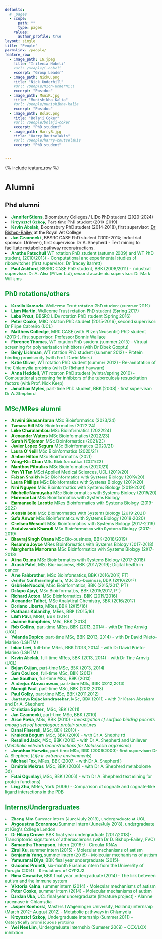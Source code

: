 ```yaml
---
defaults:
  # _pages
  - scope:
      path: ""
      type: pages
    values:
      author_profile: true
layout: single
title: "People"
permalink: /people/
feature_row:
  - image_path: IN.jpeg
    title: "Irilenia Nobeli"
    #url: /people/i-nobeli
    excerpt: "Group Leader"
  - image_path: NickU.png
    title: "Nick Underhill"
    #url: /people/nich-underhill
    excerpt: "Postdoc"
  - image_path: MuniK.jpg
    title: "Munishikha Kalia"
    #url: /people/munishikha-kalia
    excerpt: "Postdoc"
  - image_path: BolaC.png
    title: "Bolaji Coker"
    #url: /people/bolaji-coker
    excerpt: "PhD student"
  - image_path: HarryB.jpg
    title: "Harry Boutselakis"
    #url: /people/harry-boutselakis
    excerpt: "PhD student"

 
---
```

{% include feature_row %}

<h1>Alumni</h1>
<h2>Phd alumni</h2>
<li><font color="#009933"><b>Jennifer Stiens</b></font>, Bloomsbury Colleges / LIDo PhD student (2020-2024) </li>
<li><font color="#009933"><b>Krzysztof Szkop</b></font>, Part-time PhD student (2013-2019).  <br> </li>
<li><font color="#009933"><b>Kavin Abelak</b></font>, Bloomsbury PhD student (2014-2018), first supervisor: <a href="http://www.bishopbailey.org/the-group.html">Dr Bishop-Bailey</a> at the Royal Vet College <br> </li>
<li> <font color="#009933"><b>Jan Czarnecki </b></font>, BBSRC CASE PhD student (2010-2014; industrial sponsor: Unilever), first supervisor: Dr A. Shepherd - Text mining to facilitate metabolic pathway reconstructions. </li>
<li><font color="#009933"><b>Anathe Patschull</b> WT rotation PhD student (autumn 2009) and WT PhD student, (2010/2013) - Computational and experimental studies of riboswitches (first supervisor: Dr Tracey Barrett)</li>
<li><font color="#009933"><b>Paul Ashford</b></font>, BBSRC CASE PhD student, BBK (2008/2011) - industrial supervisor: Dr A. Alex (Pfizer Ltd), second academic supervisor: Dr Mark Williams </li>

<h2>PhD rotations/others</h2>  
<li><font color="#009933"><b>Kamila Kamuda</b></font>, Wellcome Trust rotation PhD student (summer 2019) </li>
<li><font color="#009933"><b>Liam Martin</b></font>, Wellcome Trust rotation PhD student (Spring 2017) </li>
<li><font color="#009933"><b>Luba Prout</b></font>, BBSRC LIDo rotation PhD student (Spring 2016) </li>
<li><font color="#009933"><b>Peter Cooke</b></font>, MRC rotation PhD student (2015-2016), second supervisor: Dr Filipe Cabreiro (UCL)</li>
<li><font color="#009933"><b>Matthew Colledge</b></font>, MRC CASE (with Pfizer/Neusentis) PhD student (2013-), first supervisor: Professor Bonnie Wallace </li>
<li><font color="#009933"><b>Florence Thomas</b></font>, WT rotation PhD student (summer 2013) - Virtual screening for polymerisation inhibitors (with Dr Bibek Gooptu) </li>
<li> <font color="#009933"><b>Benjy Lichman</b></font>, WT rotation PhD student (summer 2012) - Protein binding promiscuity (with Prof. David Moss) </li>
<li> <font color="#009933"><b>Katie Oliver</b></font>, WT rotation PhD student (summer 2012) - Re-annotation of the Chlamydia proteins (with Dr Richard Hayward) </li>
<li><font color="#009933"><b>Anna Heddell</b></font>, WT rotation PhD student (winter/spring 2010) - Computational screening for inhibitors of the tuberculosis resuscitation factors (with Prof. Nick Keep)</li>
<li><font color="#009933"><b>Jonathan Myles</b></font>, part-time PhD student, BBK (2008) - first supervisor: Dr A. Shepherd </li>

<h2>MSc/MRes alumni</h2>
<li><font color=#009933"><b>Aswini Sivasankaran</b></font> MSc Bioinformatics (2023/24)</li>
<li><font color=#009933"><b>Tamara Hill</b></font> MSc Bioinformatics (2022/24)</li>
<li><font color=#009933"><b>Luke Charalambou</b></font> MSc Bioinformatics (2022/24)</li>
<li><font color=#009933"><b>Alexander Waters</b></font> MSc Bioinformatics (2022/23)</li>
<li><font color=#009933"><b>Sarah N'Djomon</b></font> MSc Bioinformatics (2021/23)</li>
<li><font color=#009933"><b>Javier Lopez Segura</b></font> MSc Bioinformatics (2020/21)</li>
<li><font color=#009933"><b>Laura O'Neill </b></font> MSc Bioinformatics (2020/21)</li>
<li><font color=#009933"><b>Amber Hilton </b></font> MSc Bioinformatics (2021)</li>
<li><font color=#009933"><b>Wing-Kin Chan </b></font> MSc Bioinformatics (2021/22)</li>
<li><font color=#009933"><b>Manthos Pitoulias</b></font> MSc Bioinformatics (2020/21)</li>
<li><font color=#009933"><b>Yen Yi Tan</b></font> MSci Applied Medical Sciences, UCL (2019/20)</li>
<li><font color=#009933"><b>Faizan Shaikh</b></font> MSc Bioinformatics with Systems Biology (2019/20)</li>
<li><font color=#009933"><b>Laura Phillips</b></font> MSc Bioinformatics with Systems Biology (2019/20)</li>
<li><font color=#009933"><b>Nini Nguyen</b></font> MSc Bioinformatics with Systems Biology (2019-2021)</li>
<li><font color=#009933"><b>Michelle Namuyaba</b></font> MSc Bioinformatics with Systems Biology (2019/20)</li>
<li><font color=#009933"><b>Florence Lai</b></font> MSc Bioinformatics with Systems Biology</li>
<li><font color=#009933"><b>Emmanuelle Lacotte</b></font> MRes Bioinformatics with Systems Biology (2019-2022)</li>
<li><font color=#009933"><b>Alessia Boiti</b></font> MSc Bioinformatics with Systems Biology (2019-2021)</li>
<li><font color=#009933"><b>Safa Anwar</b></font> MSc Bioinformatics with Systems Biology (2018-2020)</li>
<li><font color=#009933"><b>Chelsea Wescott</b></font> MSc Bioinformatics with Systems Biology (2017-2019)</li>
<li><font color=#009933"><b>Abdulvahab Kharadi</b></font> MSc Bioinformatics with Systems Biology (2017-2019)</li>
<li><font color=#009933"><b>Bhavraj Singh Chana</b></font> MSc Bio-business, BBK (2018/2019)</li>
<li><font color=#009933"><b>Rosanna Joyce</b> </font>MRes Bioinformatics with Systems Biology (2017-2018)<br></li>
<li><font color=#009933"><b>Margherita Martorana</b> </font>MSc Bioinformatics with Systems Biology (2017-2018)<br></li>
<li><font color=#009933"><b>Alina Ozuna</b> </font>MSc Bioinformatics with Systems Biology (2017-2018)<br></li>
<li><font color="#009933"><b>Akash Patel</b></font>, MSc Bio-business, BBK (2017/2019); Digital health in cancer </li>
<li><font color="#009933"><b>Aine Fairbrother</b></font>, MSc Bioinformatics, BBK (2016/2017, FT)</li>
<li><font color="#009933"><b>Jenifer Suntharalingham</b></font>, MSc Bio-business, BBK (2016/2017) </li>
<li><font color="#009933"><b>Gabriele Nocchi</b></font>, MSc Bioinformatics, BBK (2015/2017, PT)</li>
<li><font color="#009933"><b>Dolapo Ajayi</b></font>, MSc Bioinformatics, BBK (2015/2017, PT)</li>
<li><font color="#009933"><b>Richard Acton</b></font>, MSc Bioinformatics, BBK (2015/2016)</li>
<li><font color="#009933"><b>Alexander Talbot</b></font>, MSc Analytical Chemistry, BBK (2016/2017) </li>
<li><font color="#009933"><b>Doriano Liberto</b></font>, MRes, BBK (2015/16) </li>
<li><font color="#009933"><b>Prathana Kalanithy</b></font>, MRes, BBK (2015/16) </li>
<li><font color="#009933"><b>Liam Paul</b></font>, MRes, BBK (2014) </li>
<li><font color="#009933"><b>Joanne Humphries</b></font>, MSc, BBK (2013) </li>
<li><font color="#009933"><b>Rob Collins</b></font>, part-time MRes, BBK (2013, 2014) - with Dr Tine Arnvig (UCL)</li>
<li><font color="#009933"><b>Yolanda Dopico</b></font>, part-time MSc, BBK (2013, 2014)  - with Dr David Prieto-Marino (LSHTM)</li>
<li><font color="#009933"><b>Inbar Levi</b></font>, full-time MRes, BBK (2013, 2014)  - with Dr David Prieto-Marino (LSHTM)</li>
<li><font color="#009933"><b>Kavin Abelak</b></font>, full-time MRes, BBK (2013, 2014)  - with Dr Tine Arnvig (UCL)</li>
<li><font color="#009933"><b>Bojan Cvijan</b></font>, part-time MSc, BBK (2013, 2014) </li>
                                <li><font color="#009933"><b>Sam Coulson</b></font>, full-time MSc, BBK (2013) </li>
                                <li><font color="#009933"><b>Joe Southan</b></font>, full-time MSc, BBK (2013) </li>
                                <li><font color="#009933"><b>Andrejus Abrosimovas</b></font>, part-time MSc, BBK (2012,2013) </li>
                                <li><font color="#009933"><b>Manojit Paul</b></font>, part-time MSc, BBK (2012,2013) </li>
                                <li><font color="#009933"><b>Paul Golby</b></font>, part-time MSc, BBK (2011,2012) </li>
                                <li><font color="#009933"><b>Jaytanya Rajachandrasekar</b></font>, MSc, BBK (2011) - with Dr Karen Abraham and Dr A. Shepherd </li>
                                <li><font color="#009933"><b>Christian Spiteri</b></font>, MSc, BBK (2011) </li>
                                <li><font color="#009933"><b>Jan Czarnecki</b></font>, part-time MSc, BBK (2010) </li>
                                <li><font color="#009933"><b>Alice Povia</b></font>, MSc, BBK (2010) - <i>Investigation of surface binding pockets among sets of homologous protein structures </i></li>
                                <li><font color="#009933"><b>Danai Fimereli</b></font>, MSc, BBK (2010) - <i> </i></li>
                                <li><font color="#009933"><b>Khaleda Begum</b></font>, MSc, BBK (2010) - with Dr A. Shephe
                                    rd </li>
<li><font color="#009933"><b>Rosalind Jack</b></font>, MSc, BBK (2010) - with Dr A. Shepherd and Unilever (<i>Metabolic network reconstructions for Malassezia organisms</i>)</li>
<li><font color="#009933"><b>Jonathan Hurwitz</b></font>, part-time MSc, BBK (2008/2009)- first supervisor: Dr A. Shepherd (<i>Life in extreme environments</i>) </li>
<li><font color="#009933"><b>Michael Fox</b></font>, MRes, BBK (2007) - with Dr A. Shepherd ) </li>
<li><font color="#009933"><b>Dimitris Mekras</b></font>, MSc, BBK (2006) - with Dr A. Shepherd metabolome 3d)</li>
<li><font color="#009933"><b>Fatai Ogunlayi</b></font>, MSc, BBK (2006) - with Dr A. Shepherd text mining for protein functions) </li>
<li><font color="#009933"><b>Ling Zhu</b></font>, MRes, York (2006) - Comparison of cognate and cognate-like ligand interactions in the PDB </li>
                                

<h2>Interns/Undergraduates</h2>
                                    <li><font color="#009933"><b>Zheng Nim</b></font> Summer intern (June/July 2018), undergraduate at UCL</li>
                                    <li><font color="#009933"><b>Aygoustina Economou</b></font> Summer intern (June/July 2018), undergraduate at King's College London </li>
                                    <li><font color="#009933"><b>Dr Hilary Crowe</b></font>, BBK final year undergraduate (2017/2018)- Trancriptomic signatures of atherosclerosis (with Dr D. Bishop-Bailey, RVC)</li>
                                    <li><font color="#009933"><b>Samantha Thompson</b></font>, intern (2016-) - Circular RNAs</li>
                                    <li><font color="#009933"><b>Zirui Xu</b></font>, summer intern (2015) - Molecular mechanisms of autism</li>
                                    <li><font color="#009933"><b>Benjamin Yang</b></font>, summer intern (2015) - Molecular mechanisms of autism</li>
                                    <li><font color="#009933"><b>Yamuranai Diya</b></font>, BBK final year undergraduate (2015)- </li>
                                    <li><font color="#009933"><b>Giacomo Proietti</b></font>, six-month Erasmus intern from the University of Perugia (2014) - Simulations of CYP2J2</li>
                                    <li><font color="#009933"><b>Rima Cesnaitw</b></font>, BBK final year undergraduate (2014) - The link between autism and the immune system</li>
                                    <li><font color="#009933"><b>Viktoria Kalna</b></font>, summer intern (2014) - Molecular mechanisms of autism</li>
                                    <li><font color="#009933"><b>Peter Cooke</b></font>, summer intern (2014) - Molecular mechanisms of autism</li>
                                    <li><font color="#009933"><b>Dardan Uka</b></font>, UCL final year undergraduate (literature project) - Alanine racemase in Chlamydia</li>
                                    <li><font color="#009933"><b>Jasper Koehorst</b></font>, Masters (Wageningen University, Holland) internship   (March 2012- August 2012) - Metabolic pathways in Chlamydia</li>
  <li><font color="#009933"><b>Krzysztof Szkop</b></font>, Undergraduate internship   (Summer 2011) - Catalytically promiscuous proteins </li>
  <li><font color="#009933"><b>Wei Nee Lim</b></font>, Undergraduate internship   (Summer 2009) - COX/LOX inhibition</li>


